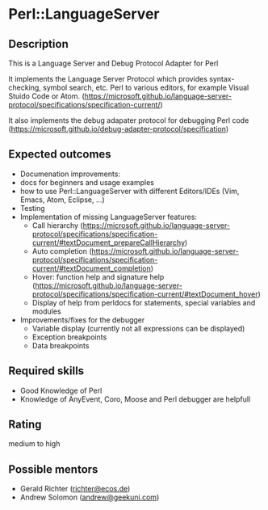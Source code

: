 Perl::LanguageServer
====================

Description
-----------

This is a Language Server and Debug Protocol Adapter for Perl

It implements the Language Server Protocol which provides
syntax-checking, symbol search, etc. Perl to various editors, for
example Visual Stuido Code or Atom.
(https://microsoft.github.io/language-server-protocol/specifications/specification-current/)

It also implements the debug adapater protocol for debugging Perl code
(https://microsoft.github.io/debug-adapter-protocol/specification)

Expected outcomes
-----------------
* Documenation improvements:
 * docs for beginners and usage examples
 * how to use Perl::LanguageServer with different Editors/IDEs (Vim, Emacs, Atom, Eclipse, ...)
* Testing
* Implementation of missing LanguageServer features:
  * Call hierarchy (https://microsoft.github.io/language-server-protocol/specifications/specification-current/#textDocument_prepareCallHierarchy)
  * Auto completion (https://microsoft.github.io/language-server-protocol/specifications/specification-current/#textDocument_completion)
  * Hover: function help and signature help (https://microsoft.github.io/language-server-protocol/specifications/specification-current/#textDocument_hover)
  * Display of help from perldocs for statements, special variables and modules
* Improvements/fixes for the debugger
  * Variable display (currently not all expressions can be displayed)
  * Exception breakpoints
  * Data breakpoints

Required skills
---------------
* Good Knowledge of Perl
* Knowledge of AnyEvent, Coro, Moose and Perl debugger are helpfull

Rating
------
medium to high

Possible mentors
----------------
* Gerald Richter (richter@ecos.de)
* Andrew Solomon (andrew@geekuni.com)
